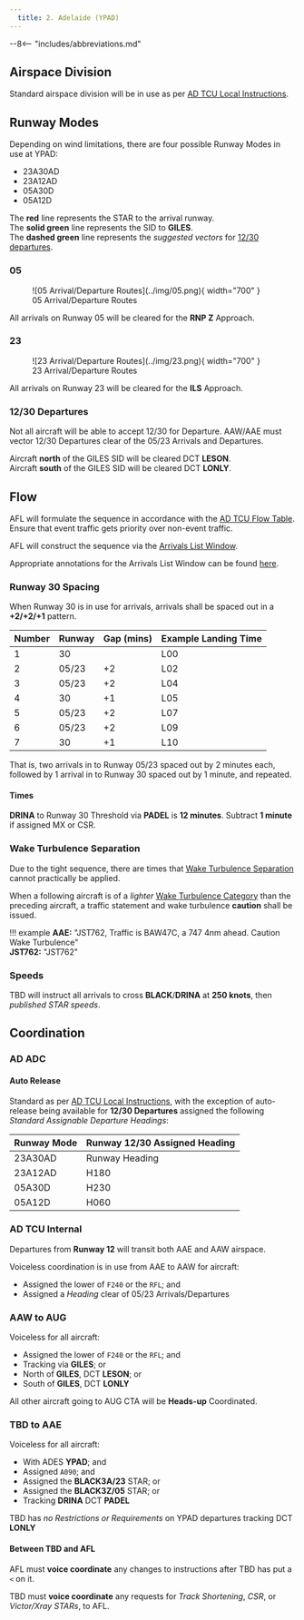 ```yaml
---
  title: 2. Adelaide (YPAD)
---
```


--8<-- "includes/abbreviations.md"

## Airspace Division
Standard airspace division will be in use as per [AD TCU Local Instructions](../../../terminal/adelaide/#airspace-division).

## Runway Modes
Depending on wind limitations, there are four possible Runway Modes in use at YPAD:

- 23A30AD
- 23A12AD
- 05A30D
- 05A12D

The **red** line represents the STAR to the arrival runway.  
The **solid green** line represents the SID to **GILES**.  
The **dashed green** line represents the *suggested vectors* for [12/30 departures](#1230-departures).

### 05

<figure markdown>
![05 Arrival/Departure Routes](../img/05.png){ width="700" }
  <figcaption>05 Arrival/Departure Routes</figcaption>
</figure>

All arrivals on Runway 05 will be cleared for the **RNP Z** Approach.

### 23

<figure markdown>
![23 Arrival/Departure Routes](../img/23.png){ width="700" }
  <figcaption>23 Arrival/Departure Routes</figcaption>
</figure>

All arrivals on Runway 23 will be cleared for the **ILS** Approach.

### 12/30 Departures
Not all aircraft will be able to accept 12/30 for Departure. AAW/AAE must vector 12/30 Departures clear of the 05/23 Arrivals and Departures.

Aircraft **north** of the GILES SID will be cleared DCT **LESON**.  
Aircraft **south** of the GILES SID will be cleared DCT **LONLY**.

## Flow
AFL will formulate the sequence in accordance with the [AD TCU Flow Table](../../../terminal/adelaide/#flow). Ensure that event traffic gets priority over non-event traffic.

AFL will construct the sequence via the [Arrivals List Window](../../../controller-skills/sequencing/#arrivals-list).

Appropriate annotations for the Arrivals List Window can be found [here](../../../client/annotations/#sequencingflow).

### Runway 30 Spacing
When Runway 30 is in use for arrivals, arrivals shall be spaced out in a **+2/+2/+1** pattern.

| Number | Runway | Gap (mins) | Example Landing Time |
| ---------- | --- | --- | --- |
| 1      | 30 | | L00 |
| 2      | 05/23 | +2 | L02 |
| 3      | 05/23 | +2 | L04 |
| 4      | 30 | +1 | L05 |
| 5      | 05/23 | +2 | L07 |
| 6      | 05/23 | +2 | L09 |
| 7      | 30 | +1 | L10 |

That is, two arrivals in to Runway 05/23 spaced out by 2 minutes each, followed by 1 arrival in to Runway 30 spaced out by 1 minute, and repeated.

#### Times
**DRINA** to Runway 30 Threshold via **PADEL** is **12 minutes**. Subtract **1 minute** if assigned MX or CSR.

### Wake Turbulence Separation
Due to the tight sequence, there are times that [Wake Turbulence Separation](../../../separation-standards/waketurb/#airspace) cannot practically be applied.

When a following aircraft is of a *lighter* [Wake Turbulence Category](../../../separation-standards/waketurb/#categories) than the preceding aircraft, a traffic statement and wake turbulence **caution** shall be issued.

!!! example
    **AAE:** "JST762, Traffic is BAW47C, a 747 4nm ahead. Caution Wake Turbulence"  
    **JST762:** "JST762"

### Speeds
TBD will instruct all arrivals to cross **BLACK**/**DRINA** at **250 knots**, then *published STAR speeds*.

## Coordination
### AD ADC
#### Auto Release
Standard as per [AD TCU Local Instructions](../../../terminal/adelaide/#ad-adc), with the exception of auto-release being available for **12/30 Departures** assigned the following *Standard Assignable Departure Headings*:

| Runway Mode | Runway 12/30 Assigned Heading |
| ---------- | --- |
| 23A30AD      | Runway Heading |
| 23A12AD      | H180 |
| 05A30D      | H230 |
| 05A12D      | H060 |

### AD TCU Internal
Departures from **Runway 12** will transit both AAE and AAW airspace.

Voiceless coordination is in use from AAE to AAW for aircraft:

- Assigned the lower of `F240` or the `RFL`; and  
- Assigned a *Heading* clear of 05/23 Arrivals/Departures

### AAW to AUG
Voiceless for all aircraft:

- Assigned the lower of `F240` or the `RFL`; and  
- Tracking via **GILES**; or  
- North of **GILES**, DCT **LESON**; or  
- South of **GILES**, DCT **LONLY**

All other aircraft going to AUG CTA will be **Heads-up** Coordinated.

### TBD to AAE
Voiceless for all aircraft:

- With ADES **YPAD**; and  
- Assigned `A090`; and
- Assigned the **BLACK3A/23** STAR; or
- Assigned the **BLACK3Z/05** STAR; or
- Tracking **DRINA** DCT **PADEL**

TBD has *no Restrictions or Requirements* on YPAD departures tracking DCT **LONLY**

#### Between TBD and AFL
AFL must **voice coordinate** any changes to instructions after TBD has put a `<` on it.

TBD must **voice coordinate** any requests for *Track Shortening*, *CSR*, or *Victor/Xray STARs*, to AFL.